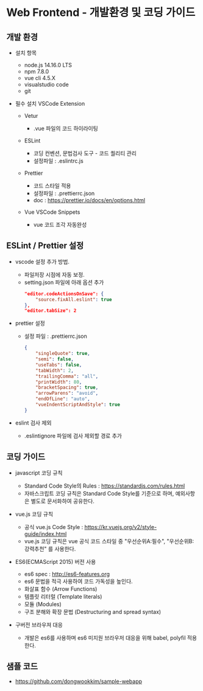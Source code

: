 # Web Frontend - 개발환경 및 코딩 가이드



## 개발 환경

- 설치 항목
    - node.js 14.16.0 LTS
    - npm 7.8.0
    - vue cli 4.5.X
    - visualstudio code
    - git


- 필수 설치 VSCode Extension

    - Vetur
        - .vue 파일의 코드 하이라이팅
        
    - ESLint
        - 코딩 컨벤션, 문법검사 도구 - 코드 퀄리티 관리
        - 설정파일 : .eslintrc.js

    - Prettier
        - 코드 스타일 적용
        - 설정파일 : .prettierrc.json
        - doc : https://prettier.io/docs/en/options.html
        
    - Vue VSCode Snippets
        - vue 코드 조각 자동완성



## ESLint / Prettier 설정

- vscode 설정 추가 방법.
    - 파일저장 시점에 자동 보정.
    - setting.json 파일에 아래 옵션 추가
        ```json
        "editor.codeActionsOnSave": {
            "source.fixAll.eslint": true
        },
        "editor.tabSize": 2
        ```

- prettier 설정
    - 설정 파일 : .prettierrc.json
        ```json
        {
            "singleQuote": true,
            "semi": false,
            "useTabs": false,
            "tabWidth": 2,
            "trailingComma": "all",
            "printWidth": 80,
            "bracketSpacing": true,
            "arrowParens": "avoid",
            "endOfLine": "auto",
            "vueIndentScriptAndStyle": true
        }
        ```
- eslint 검사 제외
    - .eslintignore 파일에 검사 제외할 경로 추가

## 코딩 가이드
- javascript 코딩 규칙  
  - Standard Code Style의 Rules : https://standardjs.com/rules.html
  - 자바스크립트 코딩 규칙은 Standard Code Style를 기준으로 하며, 예외사항은 별도로 문서화하여 공유한다.
- vue.js 코딩 규칙
  - 공식 vue.js Code Style : https://kr.vuejs.org/v2/style-guide/index.html
  - vue.js 코딩 규칙은  vue 공식 코드 스타일 중 "우선순위A:필수",  "우선순위B:강력추천" 를 사용한다.

- ES6(ECMAScript 2015) 버전 사용
  - es6 spec : http://es6-features.org
  - es6 문법을 적극 사용하여 코드 가독성을 높인다.
  - 화살표 함수 (Arrow Functions)
  - 템플릿 리터럴 (Template literals)
  - 모듈 (Modules)
  - 구조 분해와 확장 문법 (Destructuring and spread syntax)

- 구버전 브라우져 대응
  - 개발은 es6를 사용하며 es6 미지원 브라우저 대응을 위해 babel, polyfil 적용한다.

## 샘플 코드
- https://github.com/dongwookkim/sample-webapp







